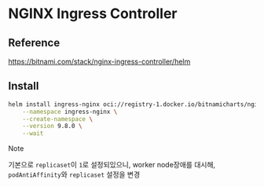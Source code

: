 # NGINX Ingress Controller

## Reference
https://bitnami.com/stack/nginx-ingress-controller/helm

## Install
```bash
helm install ingress-nginx oci://registry-1.docker.io/bitnamicharts/nginx-ingress-controller  \
    --namespace ingress-nginx \
    --create-namespace \
    --version 9.8.0 \
    --wait
```

> [!NOTE]  
> 기본으로  `replicaset`이 `1`로 설정되있으니, worker node장애를 대시해, `podAntiAffinity`와 `replicaset` 설정을 변경
